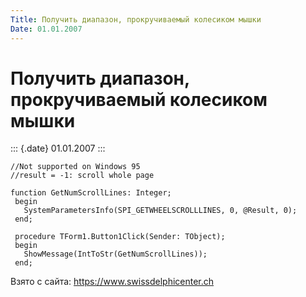 ```yaml
---
Title: Получить диапазон, прокручиваемый колесиком мышки
Date: 01.01.2007
---
```



Получить диапазон, прокручиваемый колесиком мышки
=================================================

::: {.date}
01.01.2007
:::

    //Not supported on Windows 95 
    //result = -1: scroll whole page 
     
    function GetNumScrollLines: Integer;
     begin
       SystemParametersInfo(SPI_GETWHEELSCROLLLINES, 0, @Result, 0);
     end;
     
     procedure TForm1.Button1Click(Sender: TObject);
     begin
       ShowMessage(IntToStr(GetNumScrollLines));
     end;

Взято с сайта: <https://www.swissdelphicenter.ch>
